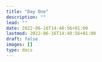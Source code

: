 ```yaml
---
title: "Day One"
description: ""
lead: ""
date: 2022-06-16T14:40:56+01:00
lastmod: 2022-06-16T14:40:56+01:00
draft: false
images: []
type: docs
---
```

